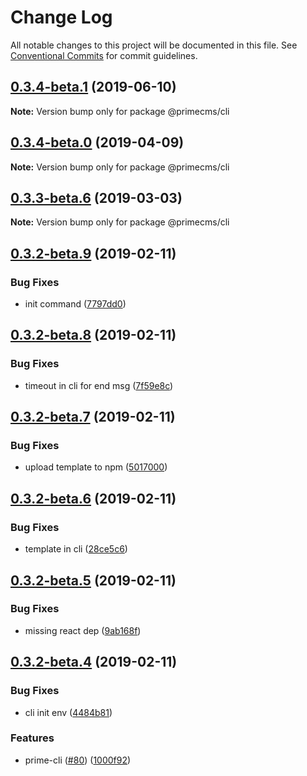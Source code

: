 # Change Log

All notable changes to this project will be documented in this file.
See [Conventional Commits](https://conventionalcommits.org) for commit guidelines.

## [0.3.4-beta.1](https://github.com/birkir/prime/tree/master/packages/prime-cli/compare/v0.3.4-beta.0...v0.3.4-beta.1) (2019-06-10)

**Note:** Version bump only for package @primecms/cli

## [0.3.4-beta.0](https://github.com/birkir/prime/tree/master/packages/prime-cli/compare/v0.3.3-beta.9...v0.3.4-beta.0) (2019-04-09)

**Note:** Version bump only for package @primecms/cli

## [0.3.3-beta.6](https://github.com/birkir/prime/tree/master/packages/prime-cli/compare/v0.3.3-beta.5...v0.3.3-beta.6) (2019-03-03)

**Note:** Version bump only for package @primecms/cli

## [0.3.2-beta.9](https://github.com/birkir/prime/tree/master/packages/prime-cli/compare/v0.3.2-beta.8...v0.3.2-beta.9) (2019-02-11)

### Bug Fixes

- init command ([7797dd0](https://github.com/birkir/prime/tree/master/packages/prime-cli/commit/7797dd0))

## [0.3.2-beta.8](https://github.com/birkir/prime/tree/master/packages/prime-cli/compare/v0.3.2-beta.7...v0.3.2-beta.8) (2019-02-11)

### Bug Fixes

- timeout in cli for end msg ([7f59e8c](https://github.com/birkir/prime/tree/master/packages/prime-cli/commit/7f59e8c))

## [0.3.2-beta.7](https://github.com/birkir/prime/tree/master/packages/prime-cli/compare/v0.3.2-beta.6...v0.3.2-beta.7) (2019-02-11)

### Bug Fixes

- upload template to npm ([5017000](https://github.com/birkir/prime/tree/master/packages/prime-cli/commit/5017000))

## [0.3.2-beta.6](https://github.com/birkir/prime/tree/master/packages/prime-cli/compare/v0.3.2-beta.5...v0.3.2-beta.6) (2019-02-11)

### Bug Fixes

- template in cli ([28ce5c6](https://github.com/birkir/prime/tree/master/packages/prime-cli/commit/28ce5c6))

## [0.3.2-beta.5](https://github.com/birkir/prime/tree/master/packages/prime-cli/compare/v0.3.2-beta.4...v0.3.2-beta.5) (2019-02-11)

### Bug Fixes

- missing react dep ([9ab168f](https://github.com/birkir/prime/tree/master/packages/prime-cli/commit/9ab168f))

## [0.3.2-beta.4](https://github.com/birkir/prime/tree/master/packages/prime-cli/compare/v0.3.2-beta.3...v0.3.2-beta.4) (2019-02-11)

### Bug Fixes

- cli init env ([4484b81](https://github.com/birkir/prime/tree/master/packages/prime-cli/commit/4484b81))

### Features

- prime-cli ([#80](https://github.com/birkir/prime/tree/master/packages/prime-cli/issues/80)) ([1000f92](https://github.com/birkir/prime/tree/master/packages/prime-cli/commit/1000f92))
